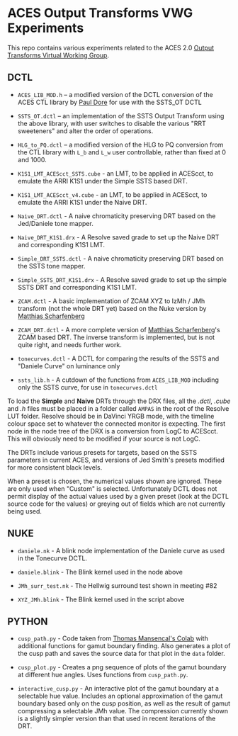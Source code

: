 # ACES Output Transforms VWG Experiments
This repo contains various experiments related to the ACES 2.0 [Output Transforms Virtual Working Group](https://paper.dropbox.com/doc/Output-Transforms-Architecture-Virtual-Working-Group--BHNkZoNAA~9dfXH1BcmddBLaAg-HKNpj824NA0Z8tn7jiPS0).

## DCTL
* `ACES_LIB_MOD.h` – a modified version of the DCTL conversion of the ACES CTL library by [Paul Dore](https://github.com/baldavenger/ACES_DCTL) for use with the SSTS_OT DCTL

* `SSTS_OT.dctl` – an implementation of the SSTS Output Transform using the above library, with user switches to disable the various "RRT sweeteners" and alter the order of operations.

* `HLG_to_PQ.dctl` – a modified version of the HLG to PQ conversion from the CTL library with `L_b` and `L_w` user controllable, rather than fixed at 0 and 1000.

* `K1S1_LMT_ACEScct_SSTS.cube` - an LMT, to be applied in ACEScct, to emulate the ARRI K1S1 under the Simple SSTS based DRT.

* `K1S1_LMT_ACEScct_v4.cube` - an LMT, to be applied in ACEScct, to emulate the ARRI K1S1 under the Naive DRT.

* `Naive_DRT.dctl` - A naive chromaticity preserving DRT based on the Jed/Daniele tone mapper.

* `Naive_DRT_K1S1.drx` - A Resolve saved grade to set up the Naive DRT and corresponding K1S1 LMT.

* `Simple_DRT_SSTS.dctl` - A naive chromaticity preserving DRT based on the SSTS tone mapper.

* `Simple_SSTS_DRT_K1S1.drx` - A Resolve saved grade to set up the simple SSTS DRT and corresponding K1S1 LMT.

* `ZCAM.dctl` - A basic implementation of ZCAM XYZ to IzMh / JMh transform (not the whole DRT yet) based on the Nuke version by [Matthias Scharfenberg](https://github.com/Tristimulus/aces_vwg_output_transform/blob/master/DRT_ZCAM_IzMh_v02_Blink.nk)

* `ZCAM_DRT.dctl` - A more complete version of [Matthias Scharfenberg](https://github.com/Tristimulus/aces_vwg_output_transform/blob/master/DRT_ZCAM_IzMh_v07_Blink.nk)'s ZCAM based DRT. The inverse transform is implemented, but is not quite right, and needs further work.

* `tonecurves.dctl` - A DCTL for comparing the results of the SSTS and "Daniele Curve" on luminance only

* `ssts_lib.h` - A cutdown of the functions from `ACES_LIB_MOD` including only the SSTS curve, for use in `tonecurves.dctl`


To load the **Simple** and **Naive** DRTs through the DRX files, all the *.dctl*, *.cube* and *.h* files must be placed in a folder called `AMPAS` in the root of the Resolve LUT folder. Resolve should be in DaVinci YRGB mode, with the timeline colour space set to whatever the connected monitor is expecting. The first node in the node tree of the DRX is a conversion from LogC to ACEScct. This will obviously need to be modified if your source is not LogC.

The DRTs include various presets for targets, based on the SSTS parameters in current ACES, and versions of Jed Smith's presets modified for more consistent black levels.

When a preset is chosen, the numerical values shown are ignored. These are only used when "Custom" is selected. Unfortunately DCTL does not permit display of the actual values used by a given preset (look at the DCTL source code for the values) or greying out of fields which are not currently being used.

## NUKE

* `daniele.nk` -  A blink node implementation of the Daniele curve as used in the Tonecurve DCTL.

* `daniele.blink` - The Blink kernel used in the node above

* `JMh_surr_test.nk` - The Hellwig surround test shown in meeting #82

* `XYZ_JMh.blink` - The Blink kernel used in the script above

## PYTHON

* `cusp_path.py` - Code taken from [Thomas Mansencal's Colab](https://colab.research.google.com/drive/1OerRYxnKOYGhiZEZda1QS93JWBfN_WI0) with additional functions for gamut boundary finding. Also generates a plot of the cusp path and saves the source data for that plot in the `data` folder.

* `cusp_plot.py` - Creates a png sequence of plots of the gamut boundary at different hue angles. Uses functions from `cusp_path.py`.

* `interactive_cusp.py` - An interactive plot of the gamut boundary at a selectable hue value. Includes an optional approximation of the gamut boundary based only on the cusp position, as well as the result of gamut compressing a selectable JMh value. The compression currently shown is a slightly simpler version than that used in recent iterations of the DRT.